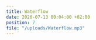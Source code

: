 ```yaml
---
title: Waterflow
date: 2020-07-13 00:04:00 +02:00
position: 7
file: "/uploads/Waterflow.mp3"
---
```


